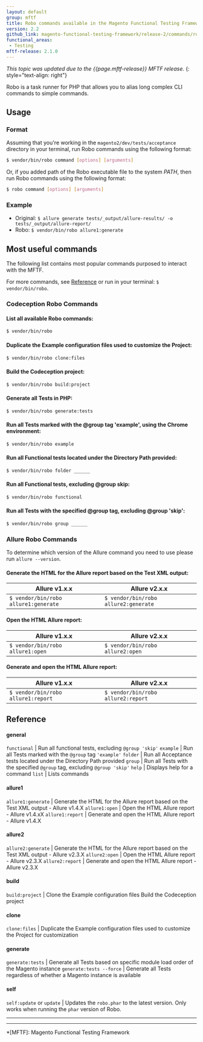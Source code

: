 ```yaml
---
layout: default
group: mftf
title: Robo commands available in the Magento Functional Testing Framework
version: 2.2
github_link: magento-functional-testing-framework/release-2/commands/robo.md
functional_areas:
 - Testing
mftf-release: 2.1.0
---
```


_This topic was updated due to the {{page.mftf-release}} MFTF release._
{: style="text-align: right"}

Robo is a task runner for PHP that allows you to alias long complex CLI commands to simple commands.

## Usage

### Format

Assuming that you're working in the `magento2/dev/tests/acceptance` directory in your terminal, run Robo commands using the following format:

```bash
$ vendor/bin/robo command [options] [arguments]
```

Or, if you added path of the Robo executable file to the system *PATH*, then run Robo commands using the following format:

```bash
$ robo command [options] [arguments]
```

### Example

* Original: `$ allure generate tests/_output/allure-results/ -o tests/_output/allure-report/`
* Robo: `$ vendor/bin/robo allure1:generate`

## Most useful commands

The following list contains most popular commands purposed to interact with the MFTF. 

For more commands, see [Reference] or run in your terminal: `$ vendor/bin/robo`.

### Codeception Robo Commands

#### List all available Robo commands:

```bash
$ vendor/bin/robo
```

#### Duplicate the Example configuration files used to customize the Project:

```bash
$ vendor/bin/robo clone:files
```

#### Build the Codeception project:

```bash
$ vendor/bin/robo build:project
```

#### Generate all Tests in PHP:

```bash
$ vendor/bin/robo generate:tests
```

#### Run all Tests marked with the @group tag 'example', using the Chrome environment:

```bash
$ vendor/bin/robo example
```

#### Run all Functional tests located under the Directory Path provided:

```bash
$ vendor/bin/robo folder ______
```

#### Run all Functional tests, excluding @group skip:

```bash
$ vendor/bin/robo functional
```

#### Run all Tests with the specified @group tag, excluding @group 'skip':

```bash
$ vendor/bin/robo group ______
```
  
### Allure Robo Commands

To determine which version of the Allure command you need to use please run `allure --version`.

#### Generate the HTML for the Allure report based on the Test XML output:

Allure v1.x.x | Allure v2.x.x
---|---
`$ vendor/bin/robo allure1:generate` | `$ vendor/bin/robo allure2:generate`

#### Open the HTML Allure report:

Allure v1.x.x | Allure v2.x.x
---|---
`$ vendor/bin/robo allure1:open` | `$ vendor/bin/robo allure2:open`

#### Generate and open the HTML Allure report:

Allure v1.x.x | Allure v2.x.x
---|---
`$ vendor/bin/robo allure1:report` | `$ vendor/bin/robo allure2:report`

## Reference

#### general

`functional`      | Run all functional tests, excluding `@group 'skip'`
`example`          | Run all Tests marked with the `@group` tag `'example'`
`folder`        | Run all Acceptance tests located under the Directory Path provided
`group`         | Run all Tests with the specified `@group` tag, excluding `@group 'skip'`
`help`             | Displays help for a command
`list`             | Lists commands
  
#### allure1

`allure1:generate`  | Generate the HTML for the Allure report based on the Test XML output - Allure v1.4.X
`allure1:open`    | Open the HTML Allure report - Allure v1.4.xX
`allure1:report`   | Generate and open the HTML Allure report - Allure v1.4.X

#### allure2

`allure2:generate` | Generate the HTML for the Allure report based on the Test XML output - Allure v2.3.X
`allure2:open`      | Open the HTML Allure report - Allure v2.3.X
`allure2:report`   | Generate and open the HTML Allure report - Allure v2.3.X
  
#### build
 
`build:project`     | Clone the Example configuration files Build the Codeception project

#### clone
  
`clone:files`       | Duplicate the Example configuration files used to customize the Project for customization

#### generate

`generate:tests`   | Generate all Tests based on specific module load order of the Magento instance
`generate:tests --force`   | Generate all Tests regardless of whether a Magento instance is available

  
#### self

`self:update` or `update`       | Updates the `robo.phar` to the latest version. Only works when running the `phar` version of Robo.

***
***

<!-- LINK DEFINITIONS -->

[Reference]: #reference

<!-- Abbreviations -->

*[MFTF]: Magento Functional Testing Framework
